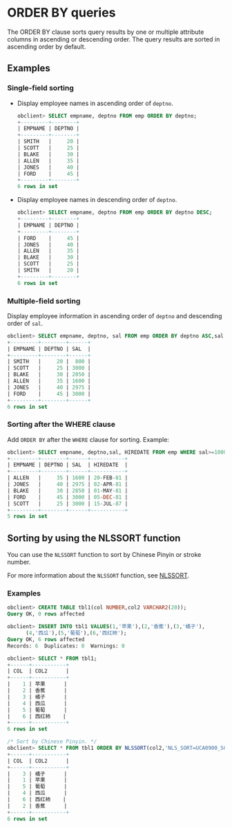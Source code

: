# ORDER BY queries

The ORDER BY clause sorts query results by one or multiple attribute columns in ascending or descending order. The query results are sorted in ascending order by default. 

## Examples

### Single-field sorting

* Display employee names in ascending order of `deptno`. 

   ```sql
   obclient> SELECT empname, deptno FROM emp ORDER BY deptno;
   +---------+--------+
   | EMPNAME | DEPTNO |
   +---------+--------+
   | SMITH   |     20 |
   | SCOTT   |     25 |
   | BLAKE   |     30 |
   | ALLEN   |     35 |
   | JONES   |     40 |
   | FORD    |     45 |
   +---------+--------+
   6 rows in set
   ```

* Display employee names in descending order of `deptno`. 

   ```sql
   obclient> SELECT empname, deptno FROM emp ORDER BY deptno DESC;
   +---------+--------+
   | EMPNAME | DEPTNO |
   +---------+--------+
   | FORD    |     45 |
   | JONES   |     40 |
   | ALLEN   |     35 |
   | BLAKE   |     30 |
   | SCOTT   |     25 |
   | SMITH   |     20 |
   +---------+--------+
   6 rows in set
   ```

### Multiple-field sorting

Display employee information in ascending order of `deptno` and descending order of `sal`. 

```sql
obclient> SELECT empname, deptno, sal FROM emp ORDER BY deptno ASC,sal DESC;
+---------+--------+------+
| EMPNAME | DEPTNO | SAL  |
+---------+--------+------+
| SMITH   |     20 |  800 |
| SCOTT   |     25 | 3000 |
| BLAKE   |     30 | 2850 |
| ALLEN   |     35 | 1600 |
| JONES   |     40 | 2975 |
| FORD    |     45 | 3000 |
+---------+--------+------+
6 rows in set
```

### Sorting after the WHERE clause

Add `ORDER BY` after the `WHERE` clause for sorting. Example:

```sql
obclient> SELECT empname, deptno,sal, HIREDATE FROM emp WHERE sal>=1000 ORDER BY HIREDATE;
+---------+--------+------+-----------+
| EMPNAME | DEPTNO | SAL  | HIREDATE  |
+---------+--------+------+-----------+
| ALLEN   |     35 | 1600 | 20-FEB-81 |
| JONES   |     40 | 2975 | 02-APR-81 |
| BLAKE   |     30 | 2850 | 01-MAY-81 |
| FORD    |     45 | 3000 | 05-DEC-81 |
| SCOTT   |     25 | 3000 | 15-JUL-87 |
+---------+--------+------+-----------+
5 rows in set
```

## Sorting by using the NLSSORT function

You can use the `NLSSORT` function to sort by Chinese Pinyin or stroke number. 

For more information about the `NLSSORT` function, see [NLSSORT](../../../7.reference/4.development-reference/1.sql-syntax/3.common-tenant-of-oracle-mode/5.functions-of-oracle-mode/2.single-row-functions-of-oracle-mode/2.string-functions-that-return-a-string-of-oracle-mode/8.nlssort-of-oracle-mode.md). 

### Examples

```sql
obclient> CREATE TABLE tbl1(col NUMBER,col2 VARCHAR2(20));
Query OK, 0 rows affected

obclient> INSERT INTO tbl1 VALUES(1,'苹果'),(2,'香蕉'),(3,'橘子'),
      (4,'西瓜'),(5,'葡萄'),(6,'西红柿');
Query OK, 6 rows affected
Records: 6  Duplicates: 0  Warnings: 0

obclient> SELECT * FROM tbl1;
+------+-----------+
| COL  | COL2      |
+------+-----------+
|    1 | 苹果      |
|    2 | 香蕉      |
|    3 | 橘子      |
|    4 | 西瓜      |
|    5 | 葡萄      |
|    6 | 西红柿    |
+------+-----------+
6 rows in set

/* Sort by Chinese Pinyin. */
obclient> SELECT * FROM tbl1 ORDER BY NLSSORT(col2,'NLS_SORT=UCA0900_SCHINESE_PINYIN');
+------+-----------+
| COL  | COL2      |
+------+-----------+
|    3 | 橘子      |
|    1 | 苹果      |
|    5 | 葡萄      |
|    4 | 西瓜      |
|    6 | 西红柿    |
|    2 | 香蕉      |
+------+-----------+
6 rows in set
```
